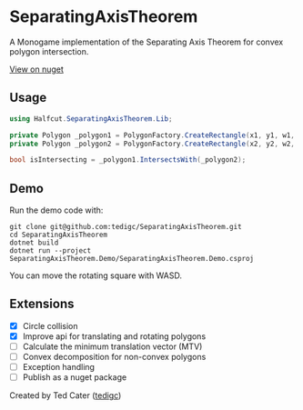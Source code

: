 # SeparatingAxisTheorem

A Monogame implementation of the Separating Axis Theorem for convex polygon intersection.

[View on nuget](https://www.nuget.org/packages/Halfcut.SeparatingAxisTheorem.Lib/)

## Usage

```c#
using Halfcut.SeparatingAxisTheorem.Lib;

private Polygon _polygon1 = PolygonFactory.CreateRectangle(x1, y1, w1, h2);
private Polygon _polygon2 = PolygonFactory.CreateRectangle(x2, y2, w2, h2);

bool isIntersecting = _polygon1.IntersectsWith(_polygon2);
```

## Demo

Run the demo code with:

```shell
git clone git@github.com:tedigc/SeparatingAxisTheorem.git
cd SeparatingAxisTheorem
dotnet build
dotnet run --project SeparatingAxisTheorem.Demo/SeparatingAxisTheorem.Demo.csproj
```

You can move the rotating square with WASD.

## Extensions

- [x] Circle collision
- [x] Improve api for translating and rotating polygons
- [ ] Calculate the minimum translation vector (MTV)
- [ ] Convex decomposition for non-convex polygons
- [ ] Exception handling
- [ ] Publish as a nuget package

Created by Ted Cater ([tedigc](https://github.com/tedigc))
